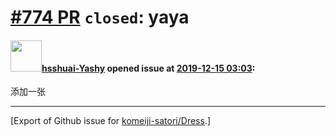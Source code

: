# [\#774 PR](https://github.com/komeiji-satori/Dress/pull/774) `closed`: yaya

#### <img src="https://avatars.githubusercontent.com/u/51155810?u=3df318c1953db195634dc71ebe48ff080173d45a&v=4" width="50">[hsshuai-Yashy](https://github.com/hsshuai-Yashy) opened issue at [2019-12-15 03:03](https://github.com/komeiji-satori/Dress/pull/774):

添加一张




-------------------------------------------------------------------------------



[Export of Github issue for [komeiji-satori/Dress](https://github.com/komeiji-satori/Dress).]
